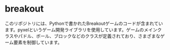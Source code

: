 # breakout
このリポジトリには、Pythonで書かれたBreakoutゲームのコードが含まれています。pyxelというゲーム開発ライブラリを使用しています。ゲームのメインクラスやパドル、ボール、ブロックなどのクラスが定義されており、さまざまなゲーム要素を制御しています。
